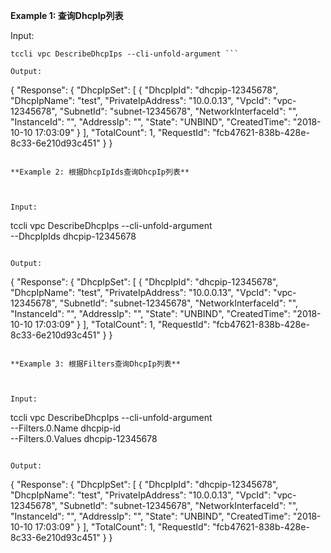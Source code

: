 **Example 1: 查询DhcpIp列表**



Input: 

```
tccli vpc DescribeDhcpIps --cli-unfold-argument ```

Output: 
```
{
    "Response": {
        "DhcpIpSet": [
            {
                "DhcpIpId": "dhcpip-12345678",
                "DhcpIpName": "test",
                "PrivateIpAddress": "10.0.0.13",
                "VpcId": "vpc-12345678",
                "SubnetId": "subnet-12345678",
                "NetworkInterfaceId": "",
                "InstanceId": "",
                "AddressIp": "",
                "State": "UNBIND",
                "CreatedTime": "2018-10-10 17:03:09"
            }
        ],
        "TotalCount": 1,
        "RequestId": "fcb47621-838b-428e-8c33-6e210d93c451"
    }
}
```

**Example 2: 根据DhcpIpIds查询DhcpIp列表**



Input: 

```
tccli vpc DescribeDhcpIps --cli-unfold-argument  \
    --DhcpIpIds dhcpip-12345678
```

Output: 
```
{
    "Response": {
        "DhcpIpSet": [
            {
                "DhcpIpId": "dhcpip-12345678",
                "DhcpIpName": "test",
                "PrivateIpAddress": "10.0.0.13",
                "VpcId": "vpc-12345678",
                "SubnetId": "subnet-12345678",
                "NetworkInterfaceId": "",
                "InstanceId": "",
                "AddressIp": "",
                "State": "UNBIND",
                "CreatedTime": "2018-10-10 17:03:09"
            }
        ],
        "TotalCount": 1,
        "RequestId": "fcb47621-838b-428e-8c33-6e210d93c451"
    }
}
```

**Example 3: 根据Filters查询DhcpIp列表**



Input: 

```
tccli vpc DescribeDhcpIps --cli-unfold-argument  \
    --Filters.0.Name dhcpip-id \
    --Filters.0.Values dhcpip-12345678
```

Output: 
```
{
    "Response": {
        "DhcpIpSet": [
            {
                "DhcpIpId": "dhcpip-12345678",
                "DhcpIpName": "test",
                "PrivateIpAddress": "10.0.0.13",
                "VpcId": "vpc-12345678",
                "SubnetId": "subnet-12345678",
                "NetworkInterfaceId": "",
                "InstanceId": "",
                "AddressIp": "",
                "State": "UNBIND",
                "CreatedTime": "2018-10-10 17:03:09"
            }
        ],
        "TotalCount": 1,
        "RequestId": "fcb47621-838b-428e-8c33-6e210d93c451"
    }
}
```

